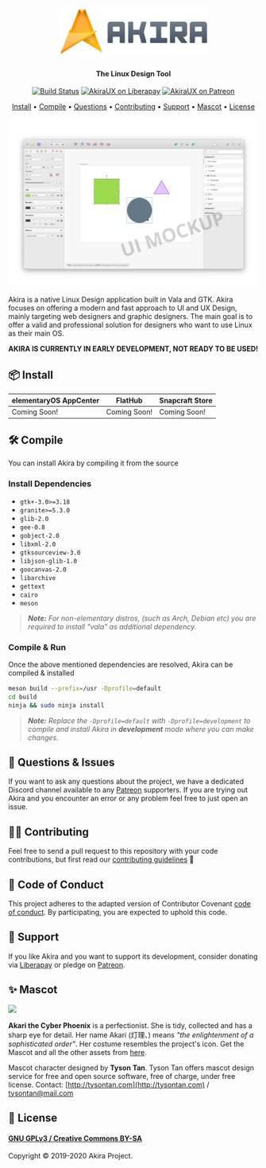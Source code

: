 <h1 align="center">
    <br>
    <img src="akira-logo-transparent.png" alt="Akira">
</h1>
<h4 align="center">The Linux Design Tool</h4>
<p align="center">
    <a href="https://github.com/akiraux/Akira/actions"><img src="https://github.com/akiraux/Akira/workflows/CI/badge.svg"
            alt="Build Status"></a>
    <a href="https://liberapay.com/AkiraUX"><img
            src="http://img.shields.io/liberapay/patrons/AkiraUX.svg?logo=liberapay" alt="AkiraUX on Liberapay"></a>
    <a href="https://www.patreon.com/akiraux"><img
            src="https://img.shields.io/badge/patreon-donate-orange.svg?logo=patreon" alt="AkiraUX on Patreon"></a>
</p>
<p align="center">
    <a href="#-install">Install</a> •
    <a href="#-compile">Compile</a> •
    <a href="#-questions-issues">Questions</a> •
    <a href="#-contributing">Contributing</a> •
    <a href="#-support">Support</a> •
    <a href="#-mascot">Mascot</a> •
    <a href="#-license">License</a>
</p>

![screenshot](akira-screenshot.png)

Akira is a native Linux Design application built in Vala and GTK. Akira focuses on offering a modern and fast approach to UI and UX Design, mainly targeting web designers and graphic designers. The main goal is to offer a valid and professional solution for designers who want to use Linux as their main OS.

**AKIRA IS CURRENTLY IN EARLY DEVELOPMENT, NOT READY TO BE USED!**

## 📦 Install

| elementaryOS AppCenter 	| FlatHub       	| Snapcraft Store 	|
|------------------------	|---------------	|-----------------	|
| Coming Soon!          	| Coming Soon! 	    | Coming Soon!   	|

## 🛠 Compile

You can install Akira by compiling it from the source

### Install Dependencies

 - `gtk+-3.0>=3.18`
 - `granite>=5.3.0`
 - `glib-2.0`
 - `gee-0.8`
 - `gobject-2.0`
 - `libxml-2.0`
 - `gtksourceview-3.0`
 - `libjson-glib-1.0`
 - `goocanvas-2.0`
 - `libarchive`
 - `gettext`
 - `cairo`
 - `meson`

> _**Note:** For non-elementary distros, (such as Arch, Debian etc) you are required to install "vala" as additional dependency._

### Compile &amp; Run

Once the above mentioned dependencies are resolved, Akira can be compiled &amp; installed

```sh
meson build --prefix=/usr -Dprofile=default
cd build
ninja && sudo ninja install
```

> _**Note:** Replace the `-Dprofile=default` with `-Dprofile=development` to compile and install Akira in **development** mode where you can make changes._

## 🤔 Questions &amp; Issues

If you want to ask any questions about the project, we have a dedicated Discord channel available to any [Patreon](https://www.patreon.com/akiraux) supporters. If you are trying out Akira and you encounter an error or any problem feel free to just open an issue.

## 👨‍💻 Contributing

Feel free to send a pull request to this repository with your code contributions, but first read our [contributing guidelines](CONTRIBUTING.md) :page_with_curl:

## 📌 Code of Conduct

This project adheres to the adapted version of Contributor Covenant [code of conduct](.github/CODE_OF_CONDUCT.md). By participating, you are expected to uphold this code.

## 🎉 Support

If you like Akira and you want to support its development, consider donating via [Liberapay](https://liberapay.com/AkiraUX/) or pledge on [Patreon](https://www.patreon.com/akiraux).

## ✨ Mascot

![](https://raw.githubusercontent.com/akiraux/assets/master/mascot/akira-mascot-akari.png)

**Akari the Cyber Phoenix** is a perfectionist. She is tidy, collected and has a sharp eye for detail. Her name Akari (灯理、) means *"the enlightenment of a sophisticated order"*. Her costume resembles the project's icon. Get the Mascot and all the other assets from [here](https://github.com/akiraux/assets).

Mascot character designed by **Tyson Tan**.
Tyson Tan offers mascot design service for free and open source software, free of charge, under free license.
Contact: [http://tysontan.com](http://tysontan.com)  / [tysontan@mail.com](mailto:tysontan@mail.com)

## 📜 License
#### [GNU GPLv3 / Creative Commons BY-SA](./COPYING)

Copyright © 2019-2020 Akira Project.
